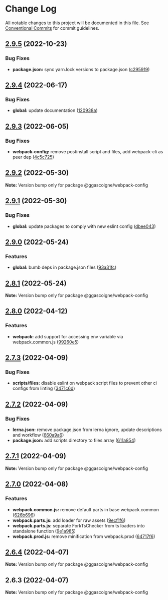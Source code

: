 # Change Log

All notable changes to this project will be documented in this file.
See [Conventional Commits](https://conventionalcommits.org) for commit guidelines.

## [2.9.5](https://github.com/ggascoigne/shareable-configs/compare/@ggascoigne/webpack-config@2.9.4...@ggascoigne/webpack-config@2.9.5) (2022-10-23)

### Bug Fixes

- **package.json:** sync yarn.lock versions to package.json ([c295919](https://github.com/ggascoigne/shareable-configs/commit/c295919e8cd1fbbd7965fe67d0188e0d657b6427))

## [2.9.4](https://github.com/ggascoigne/shareable-configs/compare/@ggascoigne/webpack-config@2.9.3...@ggascoigne/webpack-config@2.9.4) (2022-06-17)

### Bug Fixes

- **global:** update documentation ([120938a](https://github.com/ggascoigne/shareable-configs/commit/120938a301c88730d31dc8c8f919c960d193edb2))

## [2.9.3](https://github.com/ggascoigne/shareable-configs/compare/@ggascoigne/webpack-config@2.9.2...@ggascoigne/webpack-config@2.9.3) (2022-06-05)

### Bug Fixes

- **webpack-config:** remove postinstall script and files, add webpack-cli as peer dep ([4c5c725](https://github.com/ggascoigne/shareable-configs/commit/4c5c72508cd311076e5782b3fb4304add184f69a))

## [2.9.2](https://github.com/ggascoigne/shareable-configs/compare/@ggascoigne/webpack-config@2.9.1...@ggascoigne/webpack-config@2.9.2) (2022-05-30)

**Note:** Version bump only for package @ggascoigne/webpack-config

## [2.9.1](https://github.com/ggascoigne/shareable-configs/compare/@ggascoigne/webpack-config@2.9.0...@ggascoigne/webpack-config@2.9.1) (2022-05-30)

### Bug Fixes

- **global:** update packages to comply with new eslint config ([dbee043](https://github.com/ggascoigne/shareable-configs/commit/dbee043b0a6b0a1d99e44e6cb8af9fa52133aab9))

## [2.9.0](https://github.com/ggascoigne/shareable-configs/compare/@ggascoigne/webpack-config@2.8.1...@ggascoigne/webpack-config@2.9.0) (2022-05-24)

### Features

- **global:** bumb deps in package.json files ([93a31fc](https://github.com/ggascoigne/shareable-configs/commit/93a31fc22c3fa646b0b037af65193a0ef1a3a1c6))

## [2.8.1](https://github.com/ggascoigne/shareable-configs/compare/@ggascoigne/webpack-config@2.8.0...@ggascoigne/webpack-config@2.8.1) (2022-05-24)

**Note:** Version bump only for package @ggascoigne/webpack-config

## [2.8.0](https://github.com/ggascoigne/shareable-configs/compare/@ggascoigne/webpack-config@2.7.3...@ggascoigne/webpack-config@2.8.0) (2022-04-12)

### Features

- **webpack:** add support for accessing env variable via webpack.common.js ([99260e5](https://github.com/ggascoigne/shareable-configs/commit/99260e5c359226f1d56e8f8de84e2bf1e31618d4))

## [2.7.3](https://github.com/ggascoigne/shareable-configs/compare/@ggascoigne/webpack-config@2.7.2...@ggascoigne/webpack-config@2.7.3) (2022-04-09)

### Bug Fixes

- **scripts/files:** disable eslint on webpack script files to prevent other ci configs from linting ([3471c6d](https://github.com/ggascoigne/shareable-configs/commit/3471c6de73833dee124c365823b7af864b7c5c05))

## [2.7.2](https://github.com/ggascoigne/shareable-configs/compare/@ggascoigne/webpack-config@2.7.1...@ggascoigne/webpack-config@2.7.2) (2022-04-09)

### Bug Fixes

- **lerna.json:** remove package.json from lerna ignore, update descriptions and workflow ([660a9a6](https://github.com/ggascoigne/shareable-configs/commit/660a9a60858863dca1d4b87cb0a3c49ffd2186b6))
- **package.json:** add scripts directory to files array ([611a854](https://github.com/ggascoigne/shareable-configs/commit/611a8546f5c398404e5f226d61b5b42939944cc9))

## [2.7.1](https://github.com/ggascoigne/shareable-configs/compare/@ggascoigne/webpack-config@2.7.0...@ggascoigne/webpack-config@2.7.1) (2022-04-09)

**Note:** Version bump only for package @ggascoigne/webpack-config

## [2.7.0](https://github.com/ggascoigne/shareable-configs/compare/@ggascoigne/webpack-config@2.6.4...@ggascoigne/webpack-config@2.7.0) (2022-04-08)

### Features

- **webpack.common.js:** remove default parts in base webpack.common ([626b696](https://github.com/ggascoigne/shareable-configs/commit/626b696e34dcf95bf22a64eedac2a8d6b7ac20de))
- **webpack.parts.js:** add loader for raw assets ([9ecf1f6](https://github.com/ggascoigne/shareable-configs/commit/9ecf1f6cd6355c38883e2948e12ca9873e8838c2))
- **webpack.parts.js:** separate ForkTsChecker from ts loaders into standalone function ([9e1a985](https://github.com/ggascoigne/shareable-configs/commit/9e1a985ae29c580e4109d71920c7a2e6b86973c5))
- **webpack.prod.js:** remove minification from webpack.prod ([64717f6](https://github.com/ggascoigne/shareable-configs/commit/64717f6ffbb2e20c8a374a213081fe56ed276ae0))

## [2.6.4](https://github.com/ggascoigne/shareable-configs/compare/@ggascoigne/webpack-config@2.6.3...@ggascoigne/webpack-config@2.6.4) (2022-04-07)

**Note:** Version bump only for package @ggascoigne/webpack-config

## 2.6.3 (2022-04-07)

**Note:** Version bump only for package @ggascoigne/webpack-config
